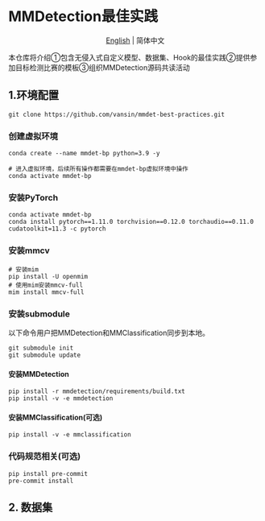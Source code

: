 # MMDetection最佳实践

<div align="center">

[English](README.md) | 简体中文

</div>

本仓库将介绍①包含无侵入式自定义模型、数据集、Hook的最佳实践②提供参加目标检测比赛的模板③组织MMDetection源码共读活动

## 1.环境配置

```shell
git clone https://github.com/vansin/mmdet-best-practices.git
```

### 创建虚拟环境

```shell
conda create --name mmdet-bp python=3.9 -y

# 进入虚拟环境，后续所有操作都需要在mmdet-bp虚拟环境中操作
conda activate mmdet-bp
```

### 安装PyTorch

```shell
conda activate mmdet-bp
conda install pytorch==1.11.0 torchvision==0.12.0 torchaudio==0.11.0 cudatoolkit=11.3 -c pytorch
```

### 安装mmcv

```shell
# 安装mim
pip install -U openmim
# 使用mim安装mmcv-full
mim install mmcv-full
```

### 安装submodule

<!-- （不需要执行）
```shell
git submodule add https://github.com/open-mmlab/mmdetection.git
git submodule add https://www.github.com/open-mmlab/mmclassification.git
``` -->

以下命令用户把MMDetection和MMClassification同步到本地。

```shell
git submodule init
git submodule update
```

#### 安装MMDetection

```shell
pip install -r mmdetection/requirements/build.txt
pip install -v -e mmdetection
```

#### 安装MMClassification(可选)

```shell
pip install -v -e mmclassification
```

### 代码规范相关(可选)

```shell
pip install pre-commit
pre-commit install
```

## 2. 数据集
